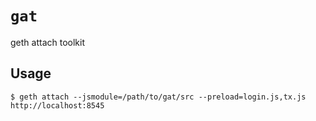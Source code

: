 # `gat`
geth attach toolkit

## Usage

```console
$ geth attach --jsmodule=/path/to/gat/src --preload=login.js,tx.js http://localhost:8545
```
